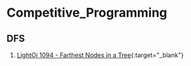 # Competitive_Programming

## DFS
1. [LightOj 1094 - Farthest Nodes in a Tree](http://lightoj.com/volume_showproblem.php?problem=1094){:target="_blank"}